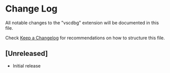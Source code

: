 # Change Log

All notable changes to the "vscdbg" extension will be documented in this file.

Check [Keep a Changelog](http://keepachangelog.com/) for recommendations on how to structure this file.

## [Unreleased]

- Initial release